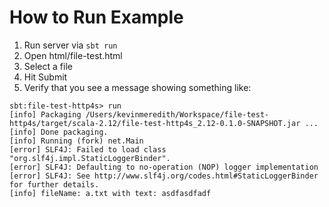 # How to Run Example

1. Run server via `sbt run`
2. Open html/file-test.html
3. Select a file
4. Hit Submit
5. Verify that you see a message showing something like:

```
sbt:file-test-http4s> run
[info] Packaging /Users/kevinmeredith/Workspace/file-test-http4s/target/scala-2.12/file-test-http4s_2.12-0.1.0-SNAPSHOT.jar ...
[info] Done packaging.
[info] Running (fork) net.Main 
[error] SLF4J: Failed to load class "org.slf4j.impl.StaticLoggerBinder".
[error] SLF4J: Defaulting to no-operation (NOP) logger implementation
[error] SLF4J: See http://www.slf4j.org/codes.html#StaticLoggerBinder for further details.
[info] fileName: a.txt with text: asdfasdfadf
```